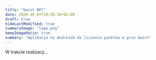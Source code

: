 ```yaml
---
title: "Gwint NFC"
date: 2020-10-07T10:50:16+02:00
draft: true
hideLastModified: true
summaryImage: "logo.png"
keepImageRatio: true
summary: "Aplikacja na Androida do liczenia punktów w grze Gwint"
---
```


W trakcie realizacji... 
